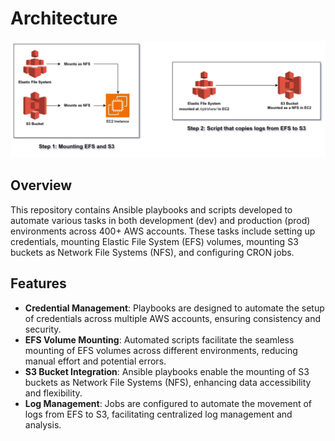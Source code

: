 # Architecture 

![Resources Architecture](ansible_logs_rotation.jpg)

## Overview

This repository contains Ansible playbooks and scripts developed to automate various tasks in both development (dev) and production (prod) environments across 400+ AWS accounts. These tasks include setting up credentials, mounting Elastic File System (EFS) volumes, mounting S3 buckets as Network File Systems (NFS), and configuring CRON jobs.

## Features

- **Credential Management**: Playbooks are designed to automate the setup of credentials across multiple AWS accounts, ensuring consistency and security.
- **EFS Volume Mounting**: Automated scripts facilitate the seamless mounting of EFS volumes across different environments, reducing manual effort and potential errors.
- **S3 Bucket Integration**: Ansible playbooks enable the mounting of S3 buckets as Network File Systems (NFS), enhancing data accessibility and flexibility.
- **Log Management**: Jobs are configured to automate the movement of logs from EFS to S3, facilitating centralized log management and analysis.


